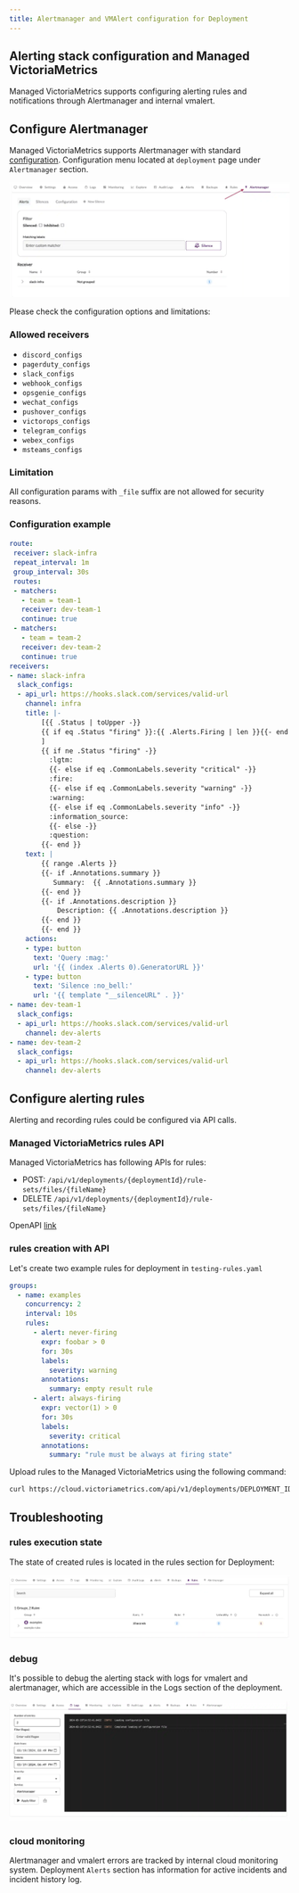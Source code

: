 ```yaml
---
title: Alertmanager and VMAlert configuration for Deployment
---
```


## Alerting stack configuration and Managed VictoriaMetrics

Managed VictoriaMetrics supports configuring alerting rules and notifications through Alertmanager and internal vmalert.

## Configure Alertmanager

 Managed VictoriaMetrics supports Alertmanager with standard [configuration](https://prometheus.io/docs/alerting/latest/configuration/).
Configuration menu located at `deployment` page under `Alertmanager` section.

<img src="alertmanager-setup-for-deployment_location.webp">

 Please check the configuration options and limitations:

### Allowed receivers

* `discord_configs`
* `pagerduty_configs`
* `slack_configs`
* `webhook_configs`
* `opsgenie_configs`
* `wechat_configs`
* `pushover_configs`
* `victorops_configs`
* `telegram_configs`
* `webex_configs`
* `msteams_configs`

### Limitation

 All configuration params with `_file` suffix are not allowed for security reasons.

### Configuration example

```yaml
route:
 receiver: slack-infra
 repeat_interval: 1m
 group_interval: 30s
 routes:
 - matchers:
   - team = team-1 
   receiver: dev-team-1
   continue: true
 - matchers:
   - team = team-2
   receiver: dev-team-2
   continue: true
receivers:
- name: slack-infra
  slack_configs:
  - api_url: https://hooks.slack.com/services/valid-url
    channel: infra
    title: |-
        [{{ .Status | toUpper -}}
        {{ if eq .Status "firing" }}:{{ .Alerts.Firing | len }}{{- end -}}
        ]
        {{ if ne .Status "firing" -}}
          :lgtm:
          {{- else if eq .CommonLabels.severity "critical" -}}
          :fire:
          {{- else if eq .CommonLabels.severity "warning" -}}
          :warning:
          {{- else if eq .CommonLabels.severity "info" -}}
          :information_source:
          {{- else -}}
          :question:
        {{- end }}
    text: |
        {{ range .Alerts }}
        {{- if .Annotations.summary }}
           Summary:  {{ .Annotations.summary }}
        {{- end }}
        {{- if .Annotations.description }}
            Description: {{ .Annotations.description }}
        {{- end }}
        {{- end }}
    actions:
    - type: button
      text: 'Query :mag:'
      url: '{{ (index .Alerts 0).GeneratorURL }}'
    - type: button
      text: 'Silence :no_bell:'
      url: '{{ template "__silenceURL" . }}'
- name: dev-team-1 
  slack_configs:
  - api_url: https://hooks.slack.com/services/valid-url
    channel: dev-alerts
- name: dev-team-2
  slack_configs:
  - api_url: https://hooks.slack.com/services/valid-url
    channel: dev-alerts
```

## Configure alerting rules

 Alerting and recording rules could be configured via API calls.

### Managed VictoriaMetrics rules API

Managed VictoriaMetrics has following APIs for rules:

* POST: `/api/v1/deployments/{deploymentId}/rule-sets/files/{fileName}`
* DELETE `/api/v1/deployments/{deploymentId}/rule-sets/files/{fileName}`

 OpenAPI [link](https://cloud.victoriametrics.com/api-docs)

### rules creation with API

Let's create two example rules for deployment in `testing-rules.yaml`

```yaml
groups:
  - name: examples
    concurrency: 2
    interval: 10s
    rules:
      - alert: never-firing
        expr: foobar > 0
        for: 30s
        labels:
          severity: warning
        annotations:
          summary: empty result rule
      - alert: always-firing
        expr: vector(1) > 0 
        for: 30s
        labels:
          severity: critical
        annotations:
          summary: "rule must be always at firing state"
```

Upload rules to the Managed VictoriaMetrics using the following command:

```sh
curl https://cloud.victoriametrics.com/api/v1/deployments/DEPLOYMENT_ID/rule-sets/files/testing-rules -v -H 'X-VM-Cloud-Access: CLOUD_API_TOKEN' -XPOST --data-binary '@testing-rules.yaml'
```

## Troubleshooting

### rules execution state

The state of created rules is located in the rules section for Deployment:

<img src="alertmanager-setup-for-deployment_rules_state.webp">

### debug

It's possible to debug the alerting stack with logs for vmalert and alertmanager, which are accessible in the Logs section of the deployment.

<img src="alertmanager-setup-for-deployment_troubleshoot_logs.webp">

### cloud monitoring

 Alertmanager and vmalert errors are tracked by internal cloud monitoring system. 
Deployment `Alerts` section has information for active incidents and incident history log.
